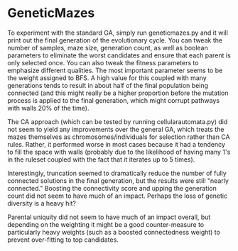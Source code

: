 # GeneticMazes
To experiment with the standard GA, simply run geneticmazes.py and it will print out the final generation of the evolutionary cycle. You can tweak the number of samples, maze size, generation count, as well as boolean parameters to eliminate the worst candidates and ensure that each parent is only selected once. You can also tweak the fitness parameters to emphasize different qualities. The most important parameter seems to be the weight assigned to BFS. A high value for this coupled with many generations tends to result in about half of the final population being connected (and this might really be a higher proportion before the mutation process is applied to the final generation, which might corrupt pathways with walls 20% of the time).

The CA approach (which can be tested by running cellularautomata.py) did not seem to yield any improvements over the general GA, which treats the mazes themselves as chromosomes/individuals for selection rather than CA rules. Rather, it performed worse in most cases because it had a tendency to fill the space with walls (probably due to the likelihood of having many 1's in the ruleset coupled with the fact that it iterates up to 5 times).

Interestingly, truncation seemed to dramatically reduce the number of fully connected solutions in the final generation, but the results were still "nearly connected." Boosting the connectivity score and upping the generation count did not seem to have much of an impact. Perhaps the loss of genetic diversity is a heavy hit?

Parental uniquity did not seem to have much of an impact overall, but depending on the weighting it might be a good counter-measure to particularly heavy weights (such as a boosted connectedness weight) to prevent over-fitting to top candidates.

